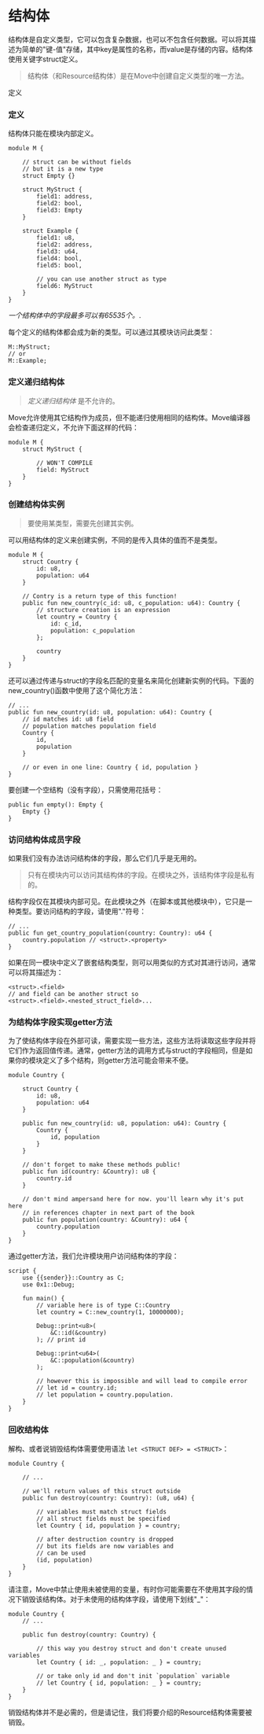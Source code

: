 # 结构体

结构体是自定义类型，它可以包含复杂数据，也可以不包含任何数据。可以将其描述为简单的"键-值"存储，其中key是属性的名称，而value是存储的内容。结构体使用关键字struct定义。

> 结构体（和Resource结构体）是在Move中创建自定义类型的唯一方法。

定义

### 定义

结构体只能在模块内部定义。

```Move
module M {

    // struct can be without fields
    // but it is a new type
    struct Empty {}

    struct MyStruct {
        field1: address,
        field2: bool,
        field3: Empty
    }

    struct Example {
        field1: u8,
        field2: address,
        field3: u64,
        field4: bool,
        field5: bool,

        // you can use another struct as type
        field6: MyStruct
    }
}
```
*一个结构体中的字段最多可以有65535个。*.

每个定义的结构体都会成为新的类型。可以通过其模块访问此类型：

```
M::MyStruct;
// or
M::Example;
```

### 定义递归结构体

> *定义递归结构体* 是不允许的。

Move允许使用其它结构作为成员，但不能递归使用相同的结构体。Move编译器会检查递归定义，不允许下面这样的代码：

```Move
module M {
    struct MyStruct {

        // WON'T COMPILE
        field: MyStruct
    }
}
```

### 创建结构体实例

> 要使用某类型，需要先创建其实例。

可以用结构体的定义来创建实例，不同的是传入具体的值而不是类型。

```Move
module M {
    struct Country {
        id: u8,
        population: u64
    }

    // Contry is a return type of this function!
    public fun new_country(c_id: u8, c_population: u64): Country {
        // structure creation is an expression
        let country = Country {
            id: c_id,
            population: c_population
        };

        country
    }
}
```

还可以通过传递与struct的字段名匹配的变量名来简化创建新实例的代码。下面的new_country()函数中使用了这个简化方法：

```Move
// ...
public fun new_country(id: u8, population: u64): Country {
    // id matches id: u8 field
    // population matches population field
    Country {
        id,
        population
    }

    // or even in one line: Country { id, population }
}
```

要创建一个空结构（没有字段），只需使用花括号：

```Move
public fun empty(): Empty {
    Empty {}
}
```

### 访问结构体成员字段

如果我们没有办法访问结构体的字段，那么它们几乎是无用的。

> 只有在模块内可以访问其结构体的字段。在模块之外，该结构体字段是私有的。

结构字段仅在其模块内部可见。在此模块之外（在脚本或其他模块中），它只是一种类型。要访问结构的字段，请使用"."符号：

```Move
// ...
public fun get_country_population(country: Country): u64 {
    country.population // <struct>.<property>
}
```
如果在同一模块中定义了嵌套结构类型，则可以用类似的方式对其进行访问，通常可以将其描述为：

```Move
<struct>.<field>
// and field can be another struct so
<struct>.<field>.<nested_struct_field>...
```

### 为结构体字段实现getter方法

为了使结构体字段在外部可读，需要实现一些方法，这些方法将读取这些字段并将它们作为返回值传递。通常，getter方法的调用方式与struct的字段相同，但是如果你的模块定义了多个结构，则getter方法可能会带来不便。

```Move
module Country {

    struct Country {
        id: u8,
        population: u64
    }

    public fun new_country(id: u8, population: u64): Country {
        Country {
            id, population
        }
    }

    // don't forget to make these methods public!
    public fun id(country: &Country): u8 {
        country.id
    }

    // don't mind ampersand here for now. you'll learn why it's put here
    // in references chapter in next part of the book
    public fun population(country: &Country): u64 {
        country.population
    }
}
```

通过getter方法，我们允许模块用户访问结构体的字段：
```Move
script {
    use {{sender}}::Country as C;
    use 0x1::Debug;

    fun main() {
        // variable here is of type C::Country
        let country = C::new_country(1, 10000000);

        Debug::print<u8>(
            &C::id(&country)
        ); // print id

        Debug::print<u64>(
            &C::population(&country)
        );

        // however this is impossible and will lead to compile error
        // let id = country.id;
        // let population = country.population.
    }
}
```

### 回收结构体

解构、或者说销毁结构体需要使用语法 `let <STRUCT DEF> = <STRUCT>`：

```Move
module Country {

    // ...

    // we'll return values of this struct outside
    public fun destroy(country: Country): (u8, u64) {

        // variables must match struct fields
        // all struct fields must be specified
        let Country { id, population } = country;

        // after destruction country is dropped
        // but its fields are now variables and
        // can be used
        (id, population)
    }
}
```
请注意，Move中禁止使用未被使用的变量，有时你可能需要在不使用其字段的情况下销毁该结构体。对于未使用的结构体字段，请使用下划线"_"：

```Move
module Country {
    // ...

    public fun destroy(country: Country) {

        // this way you destroy struct and don't create unused variables
        let Country { id: _, population: _ } = country;

        // or take only id and don't init `population` variable
        // let Country { id, population: _ } = country;
    }
}
```

销毁结构体并不是必需的，但是请记住，我们将要介绍的Resource结构体需要被销毁。
